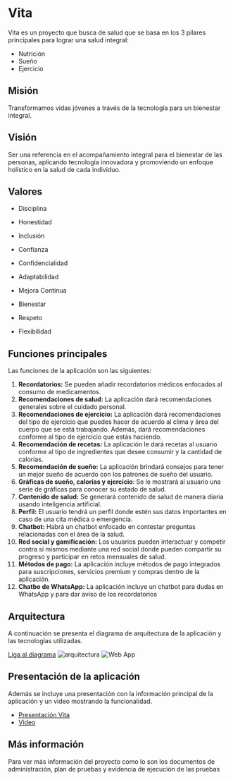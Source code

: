 # Vita 

Vita es un proyecto que busca de salud que se basa en los 3 pilares principales para lograr una salud integral:
- Nutrición
- Sueño
- Ejercicio

## Misión

Transformamos vidas jóvenes a través de la tecnología para un bienestar integral.


## Visión

Ser una referencia en el acompañamiento integral para el bienestar de las personas, aplicando tecnología innovadora y promoviendo un enfoque holístico en la salud de cada individuo.

## Valores

- Disciplina

- Honestidad

- Inclusión

- Confianza

- Confidencialidad

- Adaptabilidad

- Mejora Continua

- Bienestar

- Respeto

- Flexibilidad


## Funciones principales

Las funciones de la aplicación son las siguientes:
1. **Recordatorios:**  Se pueden añadir recordatorios médicos enfocados al consumo de medicamentos.
2. **Recomendaciones de salud:** La aplicación dará recomendaciones generales sobre el cuidado personal.
3. **Recomendaciones de ejercicio:** La aplicación dará recomendaciones del tipo de ejercicio que puedes hacer de acuerdo al clima y área del cuerpo que se está trabajando. Además, dará recomendaciones conforme al tipo de ejercicio que estás haciendo.
4. **Recomendación de recetas:**  La aplicación le dará recetas al usuario conforme al tipo de ingredientes que desee consumir y la cantidad de calorías.
5. **Recomendación de sueño:** La aplicación brindará consejos para tener un mejor sueño de acuerdo con los patrones de sueño del usuario.
6. **Gráficas de sueño, calorías y ejercicio**: Se le mostrará al usuario una serie de gráficas para conocer su estado de salud.
7. **Contenido de salud:** Se generará contenido de salud de manera diaria usando inteligencia artificial.
8. **Perfil:** El usuario tendrá un perfil  donde estén sus datos importantes en caso de una cita médica o emergencia.
9. **Chatbot:** Habrá un chatbot enfocado en contestar preguntas relacionadas con el área de la salud.
10. **Red social y gamificación:** Los usuarios pueden interactuar y competir contra sí mismos mediante una red social donde pueden compartir su progreso y participar en retos mensuales de salud.
11. **Métodos de pago:** La aplicación incluye métodos de pago integrados para suscripciones, servicios premium y compras dentro de la aplicación.
12. **Chatbo de WhatsApp:** La aplicación incluye un chatbot para dudas en WhatsApp y para dar aviso de los recordatorios

## Arquitectura

A continuación se presenta el diagrama de arquitectura de la aplicación y las tecnologías utilizadas.

[Liga al diagrama](https://docs.google.com/presentation/d/1jz4_5x_IgxRAKotzPRCgc_uZ1I3ustEk/edit?usp=sharing&ouid=107368890452863269277&rtpof=true&sd=true)
![arquitectura](https://github.com/wizelineacademy/itesm-socioformador-feb-jun-2024-vita/assets/51843944/a2c392f4-a1cb-4cf4-8bf4-d94e28d7da21)
![Web App](https://github.com/wizelineacademy/itesm-socioformador-feb-jun-2024-vita/assets/51843944/37441533-0b9f-436c-9146-e610984c4459)

## Presentación de la aplicación

Además se incluye una presentación con la información principal de la aplicación y un video mostrando la funcionalidad.

- [Presentación Vita](https://github.com/user-attachments/files/15823555/_Presentacion.Vita.Espanol.pdf)
- [Video](https://youtu.be/dXF64rgcdLI?si=O_9DcWiUeaAuGUey)

## Más información
Para ver más información del proyecto como lo son los documentos de administración, plan de pruebas y evidencia de ejecución de las pruebas

